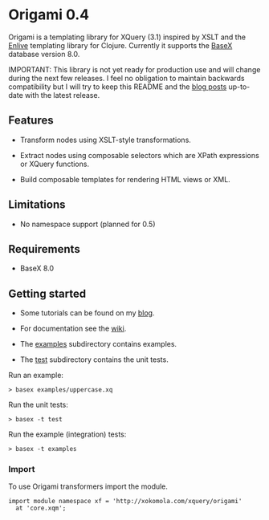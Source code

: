 # Origami 0.4

Origami is a templating library for XQuery (3.1) inspired by XSLT and the
[Enlive](https://github.com/cgrand/enlive) templating library for Clojure.
Currently it supports the [BaseX](http://basex.org) database version 8.0.

IMPORTANT: This library is not yet ready for production use and will change
during the next few releases. I feel no obligation to maintain backwards
compatibility but I will try to keep this README and the [blog
posts](http://xokomola.com/) up-to-date with the latest release.

## Features

- Transform nodes using XSLT-style transformations.

- Extract nodes using composable selectors which are XPath expressions or XQuery
  functions.

- Build composable templates for rendering HTML views or XML.

## Limitations

- No namespace support (planned for 0.5)

## Requirements

- BaseX 8.0

## Getting started

- Some tutorials can be found on my [blog][blog].

- For documentation see the [wiki][wiki].

- The [examples][examples] subdirectory contains examples.

- The [test][tests] subdirectory contains the unit tests.

Run an example:

~~~xquery
> basex examples/uppercase.xq
~~~

Run the unit tests:

~~~xquery
> basex -t test
~~~

Run the example (integration) tests:

~~~xquery
> basex -t examples
~~~

### Import

To use Origami transformers import the module.

~~~xquery
import module namespace xf = 'http://xokomola.com/xquery/origami'
  at 'core.xqm';
~~~

[examples]: https://github.com/xokomola/origami/tree/master/examples
[tests]: https://github.com/xokomola/origami/tree/master/test
[blog]: http://xokomola.com/
[wiki]: https://github.com/xokomola/origami/wiki

